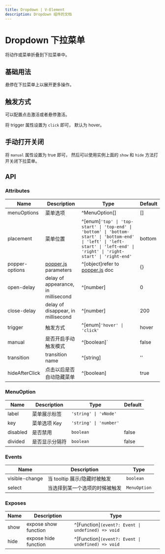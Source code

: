 ```yaml
---
title: Dropdown | V-Element
description: Dropdown 组件的文档
---
```


# Dropdown 下拉菜单

将动作或菜单折叠到下拉菜单中。

## 基础用法

悬停在下拉菜单上以展开更多操作。


<preview path="../demo/Dropdown/Basic.vue" title="基础用法" description="Dropdown 组件的基础用法"></preview>

## 触发方式
可以配置点击激活或者悬停激活。

将 trigger 属性设置为 `click` 即可， 默认为 hover。

<preview path="../demo/Dropdown/Click.vue" title="基础用法" description="Dropdown 组件的基础用法"></preview>

## 手动打开关闭

将 `manual` 属性设置为 true 即可，
然后可以使用实例上面的 `show` 和 `hide` 方法打开关闭下拉菜单。

<preview path="../demo/Dropdown/Manual.vue" title="基础用法" description="Dropdown 组件的基础用法"></preview>

## API

### Attributes

| Name                      | Description                                                                                                                                             | Type                                                                                                                                                                        | Default           |
| ------------------------- | ------------------------------------------------------------------------------------------------------------------------------------------------------- | --------------------------------------------------------------------------------------------------------------------------------------------------------------------------- | ----------------- |
| menuOptions                   | 菜单选项                                                                                                   | ^MenuOption[]                                                                                                                                                                   | []                |
| placement                 | 菜单位置                                                                                                                                     | ^[enum]`'top' \| 'top-start' \| 'top-end' \| 'bottom' \| 'bottom-start' \| 'bottom-end' \| 'left' \| 'left-start' \| 'left-end' \| 'right' \| 'right-start' \| 'right-end'` | bottom            |
| popper-options            | [popper.js](https://popper.js.org/docs/v2/) parameters                                                                                                  | ^[object]refer to [popper.js](https://popper.js.org/docs/v2/) doc                                                                                                           | {}                |
| open-delay                | delay of appearance, in millisecond                                                                                                                     | ^[number]                                                                                                                                                                   | 0                 |
| close-delay                | delay of disappear, in millisecond                                                                                                                      | ^[number]                                                                                                                                                                   | 200               |
| trigger                   | 触发方式                                                                                                           | ^[enum]`'hover' \| 'click'`                                                                                                                     | hover             |
| manual                   | 是否开启手动触发模式                                                                                                           | ^[boolean]`                                                                                                                     | false             |
| transition                   | transition name                                                                                                         | ^[string]                                                                                                                     | ''             |
| hideAfterClick                   | 点击以后是否自动隐藏菜单                                                                                                        | ^[boolean]                                                                                                                     | true             |

### MenuOption

| Name     | Description | Type            | Default |
| -------- | ----------- | --------------- | ------- |
| label    | 菜单展示标签      |`'string' \| 'vNode'`  |         |
| key      | 菜单选项 Key    | `'string' \| 'number'` |         |
| disabled | 是否禁用        | `boolean`         | false   |
| divided  | 是否显示分隔符     | `boolean`         | false   |

### Events

| Name                 | Description                                                       | Type                                              |
| -------------------- | ----------------------------------------------------------------- | ------------------------------------------------- |
| visible-change                 | 当 tooltip 展示/隐藏时被触发                                              | `boolean` |
| select                 | 当选择到某一个选项的时候被触发                                             | `MenuOption` |


### Exposes

| Name                 | Description                                                       | Type                                              |
| -------------------- | ----------------------------------------------------------------- | ------------------------------------------------- |
| show                 | expose show function                                              | ^[Function]`(event?: Event \| undefined) => void` |
| hide                 | expose hide function                                              | ^[Function]`(event?: Event \| undefined) => void` |



